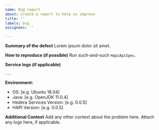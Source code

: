 ```yaml
---
name: Bug report
about: Create a report to help us improve
title: ''
labels: bug
assignees: ''

---
```


<!--  Thanks for submitting a bug report!  Before submitting:
1. Try searching the existing issues to see if your issue has already been reported
2. If you're reporting a security vulnerability, please email security@hedera.com instead of opening an issue
-->

**Summary of the defect**
Lorem ipsum dolor sit amet.

**How to reproduce (if possible)**
Run such-and-such `HapiApiSpec`.

**Service logs (if applicable)**
```
...
```
**Environment:**
- OS: [e.g. Ubuntu 18.04]
- Java: [e.g. OpenJDK 11.0.4]
- Hedera Services Version: [e.g. 0.0.5]
- HAPI Version: [e.g. 0.0.5]

**Additional Context**
Add any other context about the problem here. Attach any logs here, if applicable.
